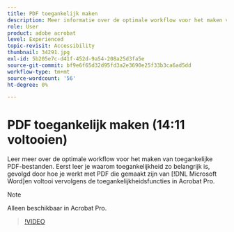 ```yaml
---
title: PDF toegankelijk maken
description: Meer informatie over de optimale workflow voor het maken van toegankelijke PDF-bestanden
role: User
product: adobe acrobat
level: Experienced
topic-revisit: Accessibility
thumbnail: 34291.jpg
exl-id: 5b205e7c-d41f-452d-9a54-208a25d3fa5e
source-git-commit: bf9e6f65d32d95fd3a2e3690e25f33b3ca6ad5dd
workflow-type: tm+mt
source-wordcount: '56'
ht-degree: 0%

---
```


# PDF toegankelijk maken (14:11 voltooien)

Leer meer over de optimale workflow voor het maken van toegankelijke PDF-bestanden. Eerst leer je waarom toegankelijkheid zo belangrijk is, gevolgd door hoe je werkt met PDF die gemaakt zijn van [!DNL Microsoft Word]en voltooi vervolgens de toegankelijkheidsfuncties in Acrobat Pro.

>[!NOTE]
>
>Alleen beschikbaar in Acrobat Pro.

>[!VIDEO](https://video.tv.adobe.com/v/34291?hidetitle=true)
